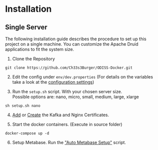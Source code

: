 # Installation

<a name="installation_single_server"></a>

## Single Server

The following installation guide describes the procedure to set up this project on a single machine. You can customize
the Apache Druid applications to fit the system size.

1. Clone the Repository

```
git clone https://github.com/Ch33s3Burger/ODISS-Docker.git
```

2. Edit the config under `env/dev.properties` (For details on the variables take a look at
   the [configuration settings](./CONFIGURATION.md))

3. Run the `setup.sh` script. With your chosen server size. </br>
   Possible options are: nano, micro, small, medium, large, xlarge

```
sh setup.sh nano
```

4. [Add](./CERTS.md) or [Create](./SCIPTS.md#self-signed-certificate-creation) the Kafka and Nginx Certificates.

5. Start the docker containers. (Execute in source folder)

```
docker-compose up -d
```

6. Setup Metabase. Run the ["Auto Metabase Setup"](./SCIPTS.md#auto-metabase-setup) script.